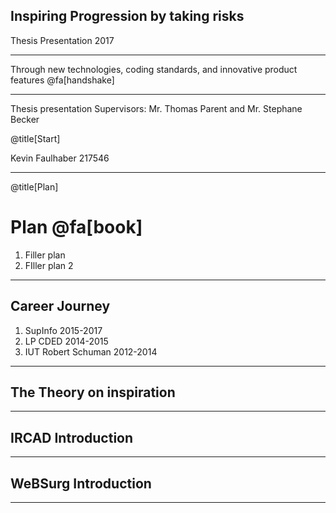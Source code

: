 ## Inspiring Progression by taking risks
Thesis Presentation 2017

---

Through new technologies, coding standards, and innovative product features
@fa[handshake]

---

Thesis presentation
Supervisors: Mr. Thomas Parent and Mr. Stephane Becker

@title[Start]

Kevin Faulhaber 217546

---

@title[Plan]
# Plan @fa[book]
1. Filler plan
2. FIller plan 2

---

## Career Journey
 
 1. SupInfo 2015-2017
 2. LP CDED 2014-2015
 3. IUT Robert Schuman 2012-2014

---

## The Theory on inspiration

---

## IRCAD Introduction

--- 

## WeBSurg Introduction

---